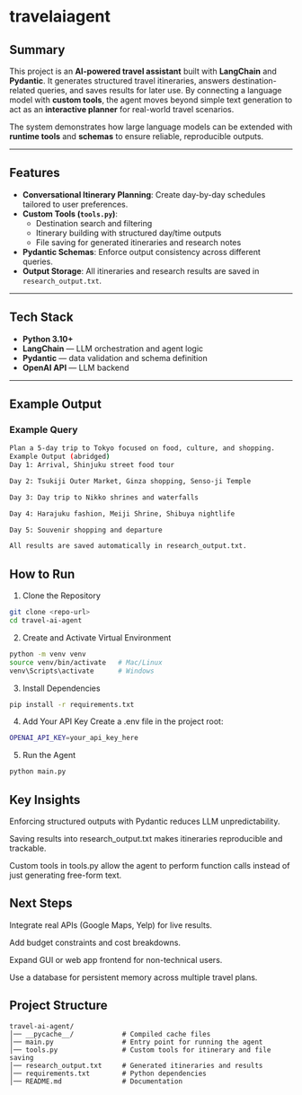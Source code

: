 # travelaiagent
## Summary
This project is an **AI-powered travel assistant** built with **LangChain** and **Pydantic**. It generates structured travel itineraries, answers destination-related queries, and saves results for later use. By connecting a language model with **custom tools**, the agent moves beyond simple text generation to act as an **interactive planner** for real-world travel scenarios.

The system demonstrates how large language models can be extended with **runtime tools** and **schemas** to ensure reliable, reproducible outputs.

---

## Features
- **Conversational Itinerary Planning**: Create day-by-day schedules tailored to user preferences.  
- **Custom Tools (`tools.py`)**:
  - Destination search and filtering  
  - Itinerary building with structured day/time outputs  
  - File saving for generated itineraries and research notes  
- **Pydantic Schemas**: Enforce output consistency across different queries.  
- **Output Storage**: All itineraries and research results are saved in `research_output.txt`.  

---

## Tech Stack
- **Python 3.10+**  
- **LangChain** — LLM orchestration and agent logic  
- **Pydantic** — data validation and schema definition  
- **OpenAI API** — LLM backend  

---

## Example Output
### Example Query
```bash
Plan a 5-day trip to Tokyo focused on food, culture, and shopping.
Example Output (abridged)
Day 1: Arrival, Shinjuku street food tour

Day 2: Tsukiji Outer Market, Ginza shopping, Senso-ji Temple

Day 3: Day trip to Nikko shrines and waterfalls

Day 4: Harajuku fashion, Meiji Shrine, Shibuya nightlife

Day 5: Souvenir shopping and departure

All results are saved automatically in research_output.txt.
```
## How to Run
1. Clone the Repository
```bash
git clone <repo-url>
cd travel-ai-agent
```
2. Create and Activate Virtual Environment
```bash
python -m venv venv
source venv/bin/activate   # Mac/Linux
venv\Scripts\activate      # Windows
```
3. Install Dependencies
```bash
pip install -r requirements.txt
```
4. Add Your API Key
Create a .env file in the project root:
```bash
OPENAI_API_KEY=your_api_key_here
```
5. Run the Agent
```bash
python main.py
```
## Key Insights
Enforcing structured outputs with Pydantic reduces LLM unpredictability.

Saving results into research_output.txt makes itineraries reproducible and trackable.

Custom tools in tools.py allow the agent to perform function calls instead of just generating free-form text.

## Next Steps
Integrate real APIs (Google Maps, Yelp) for live results.

Add budget constraints and cost breakdowns.

Expand GUI or web app frontend for non-technical users.

Use a database for persistent memory across multiple travel plans.

## Project Structure
```plaintext
travel-ai-agent/
│── __pycache__/            # Compiled cache files
│── main.py                 # Entry point for running the agent
│── tools.py                # Custom tools for itinerary and file saving
│── research_output.txt     # Generated itineraries and results
│── requirements.txt        # Python dependencies
│── README.md               # Documentation
